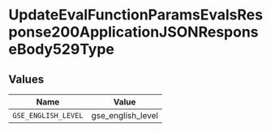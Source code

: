 # UpdateEvalFunctionParamsEvalsResponse200ApplicationJSONResponseBody529Type


## Values

| Name                | Value               |
| ------------------- | ------------------- |
| `GSE_ENGLISH_LEVEL` | gse_english_level   |